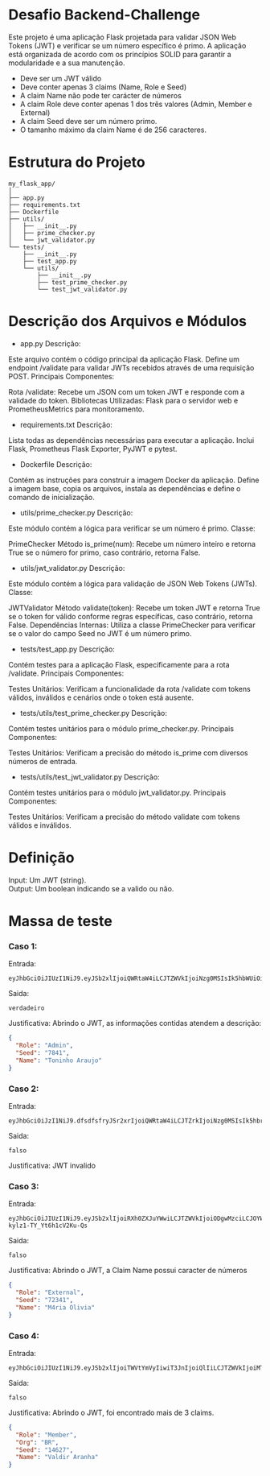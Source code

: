 # Desafio Backend-Challenge

Este projeto é uma aplicação Flask projetada para validar JSON Web Tokens (JWT) e verificar se um número específico é primo. 
A aplicação está organizada de acordo com os princípios SOLID para garantir a modularidade e a sua manutenção.

- Deve ser um JWT válido
- Deve conter apenas 3 claims (Name, Role e Seed)
- A claim Name não pode ter carácter de números
- A claim Role deve conter apenas 1 dos três valores (Admin, Member e External)
- A claim Seed deve ser um número primo.
- O tamanho máximo da claim Name é de 256 caracteres.

# Estrutura do Projeto

```
my_flask_app/
│
├── app.py
├── requirements.txt
├── Dockerfile
├── utils/
│   ├── __init__.py
│   ├── prime_checker.py
│   └── jwt_validator.py
└── tests/
    ├── __init__.py
    ├── test_app.py
    └── utils/
        ├── __init__.py
        ├── test_prime_checker.py
        └── test_jwt_validator.py
```

# Descrição dos Arquivos e Módulos

- app.py
Descrição:

Este arquivo contém o código principal da aplicação Flask.
Define um endpoint /validate para validar JWTs recebidos através de uma requisição POST.
Principais Componentes:

Rota /validate: Recebe um JSON com um token JWT e responde com a validade do token.
Bibliotecas Utilizadas: Flask para o servidor web e PrometheusMetrics para monitoramento.

- requirements.txt
Descrição:

Lista todas as dependências necessárias para executar a aplicação.
Inclui Flask, Prometheus Flask Exporter, PyJWT e pytest.

- Dockerfile
Descrição:

Contém as instruções para construir a imagem Docker da aplicação.
Define a imagem base, copia os arquivos, instala as dependências e define o comando de inicialização.

- utils/prime_checker.py
Descrição:

Este módulo contém a lógica para verificar se um número é primo.
Classe:

PrimeChecker
Método is_prime(num): Recebe um número inteiro e retorna True se o número for primo, caso contrário, retorna False.

- utils/jwt_validator.py
Descrição:

Este módulo contém a lógica para validação de JSON Web Tokens (JWTs).
Classe:

JWTValidator
Método validate(token): Recebe um token JWT e retorna True se o token for válido conforme regras específicas, caso contrário, retorna False.
Dependências Internas: Utiliza a classe PrimeChecker para verificar se o valor do campo Seed no JWT é um número primo.

- tests/test_app.py
Descrição:

Contém testes para a aplicação Flask, especificamente para a rota /validate.
Principais Componentes:

Testes Unitários: Verificam a funcionalidade da rota /validate com tokens válidos, inválidos e cenários onde o token está ausente.

- tests/utils/test_prime_checker.py
Descrição:

Contém testes unitários para o módulo prime_checker.py.
Principais Componentes:

Testes Unitários: Verificam a precisão do método is_prime com diversos números de entrada.

- tests/utils/test_jwt_validator.py
Descrição:

Contém testes unitários para o módulo jwt_validator.py.
Principais Componentes:

Testes Unitários: Verificam a precisão do método validate com tokens válidos e inválidos.

#  Definição
Input: Um JWT (string).  
Output: Um boolean indicando se a valido ou não.



# Massa de teste 

### Caso 1:
Entrada:
```
eyJhbGciOiJIUzI1NiJ9.eyJSb2xlIjoiQWRtaW4iLCJTZWVkIjoiNzg0MSIsIk5hbWUiOiJUb25pbmhvIEFyYXVqbyJ9.QY05sIjtrcJnP533kQNk8QXcaleJ1Q01jWY_ZzIZuAg
```
Saida:
```
verdadeiro
```
Justificativa:
Abrindo o JWT, as informações contidas atendem a descrição:
```json
{
  "Role": "Admin",
  "Seed": "7841",
  "Name": "Toninho Araujo"
}
```

### Caso 2:
Entrada:
```
eyJhbGciOiJzI1NiJ9.dfsdfsfryJSr2xrIjoiQWRtaW4iLCJTZrkIjoiNzg0MSIsIk5hbrUiOiJUb25pbmhvIEFyYXVqbyJ9.QY05fsdfsIjtrcJnP533kQNk8QXcaleJ1Q01jWY_ZzIZuAg
```
Saida:
```
falso
```
Justificativa:
JWT invalido

### Caso 3:
Entrada:
```
eyJhbGciOiJIUzI1NiJ9.eyJSb2xlIjoiRXh0ZXJuYWwiLCJTZWVkIjoiODgwMzciLCJOYW1lIjoiTTRyaWEgT2xpdmlhIn0.6YD73XWZYQSSMDf6H0i3-kylz1-TY_Yt6h1cV2Ku-Qs
```
Saida:
```
falso
```
Justificativa:
Abrindo o JWT, a Claim Name possui caracter de números
```json
{
  "Role": "External",
  "Seed": "72341",
  "Name": "M4ria Olivia"
}
```

### Caso 4:
Entrada:
```
eyJhbGciOiJIUzI1NiJ9.eyJSb2xlIjoiTWVtYmVyIiwiT3JnIjoiQlIiLCJTZWVkIjoiMTQ2MjciLCJOYW1lIjoiVmFsZGlyIEFyYW5oYSJ9.cmrXV_Flm5mfdpfNUVopY_I2zeJUy4EZ4i3Fea98zvY
```
Saida:
```
falso
```
Justificativa:
Abrindo o JWT, foi encontrado mais de 3 claims.
```json
{
  "Role": "Member",
  "Org": "BR",
  "Seed": "14627",
  "Name": "Valdir Aranha"
}
```
